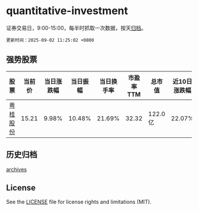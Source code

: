 # quantitative-investment

证券交易日，9:00-15:00，每半时抓取一次数据，按天[归档](archives)。

`更新时间：2025-09-02 11:25:02 +0800`

## 强势股票

|股票|当前价|当日涨跌幅|当日振幅|当日换手率|市盈率TTM|总市值|近10日涨跌幅|
|----|----|----|----|----|----|----|----|
|[粤桂股份](https://xueqiu.com/S/SZ000833)|15.21|9.98%|10.48%|21.69%|32.32|122.0亿|22.07%|

## 历史归档

[archives](archives)

## License

See the [LICENSE](LICENSE) file for license rights and limitations (MIT).